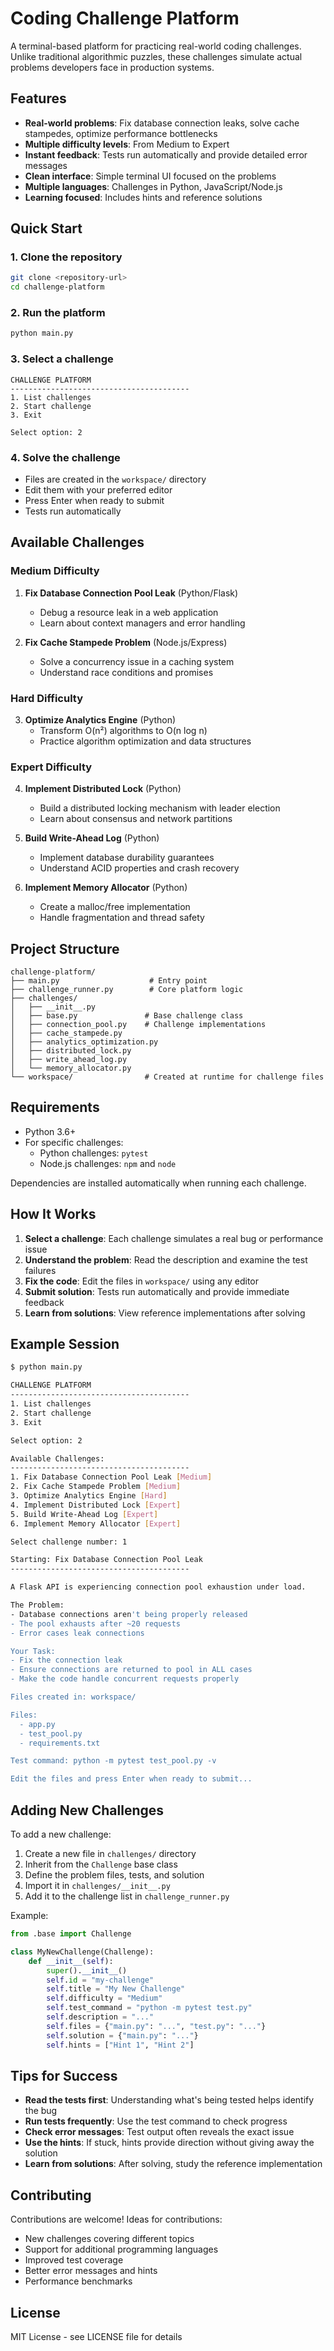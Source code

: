 # Coding Challenge Platform

A terminal-based platform for practicing real-world coding challenges. Unlike traditional algorithmic puzzles, these challenges simulate actual problems developers face in production systems.

## Features

- **Real-world problems**: Fix database connection leaks, solve cache stampedes, optimize performance bottlenecks
- **Multiple difficulty levels**: From Medium to Expert
- **Instant feedback**: Tests run automatically and provide detailed error messages
- **Clean interface**: Simple terminal UI focused on the problems
- **Multiple languages**: Challenges in Python, JavaScript/Node.js
- **Learning focused**: Includes hints and reference solutions

## Quick Start

### 1. Clone the repository
```bash
git clone <repository-url>
cd challenge-platform
```

### 2. Run the platform
```bash
python main.py
```

### 3. Select a challenge
```
CHALLENGE PLATFORM
----------------------------------------
1. List challenges
2. Start challenge
3. Exit

Select option: 2
```

### 4. Solve the challenge
- Files are created in the `workspace/` directory
- Edit them with your preferred editor
- Press Enter when ready to submit
- Tests run automatically

## Available Challenges

### Medium Difficulty
1. **Fix Database Connection Pool Leak** (Python/Flask)
   - Debug a resource leak in a web application
   - Learn about context managers and error handling

2. **Fix Cache Stampede Problem** (Node.js/Express)
   - Solve a concurrency issue in a caching system
   - Understand race conditions and promises

### Hard Difficulty
3. **Optimize Analytics Engine** (Python)
   - Transform O(n²) algorithms to O(n log n)
   - Practice algorithm optimization and data structures

### Expert Difficulty
4. **Implement Distributed Lock** (Python)
   - Build a distributed locking mechanism with leader election
   - Learn about consensus and network partitions

5. **Build Write-Ahead Log** (Python)
   - Implement database durability guarantees
   - Understand ACID properties and crash recovery

6. **Implement Memory Allocator** (Python)
   - Create a malloc/free implementation
   - Handle fragmentation and thread safety

## Project Structure

```
challenge-platform/
├── main.py                    # Entry point
├── challenge_runner.py        # Core platform logic
├── challenges/
│   ├── __init__.py
│   ├── base.py               # Base challenge class
│   ├── connection_pool.py    # Challenge implementations
│   ├── cache_stampede.py
│   ├── analytics_optimization.py
│   ├── distributed_lock.py
│   ├── write_ahead_log.py
│   └── memory_allocator.py
└── workspace/                # Created at runtime for challenge files
```

## Requirements

- Python 3.6+
- For specific challenges:
  - Python challenges: `pytest`
  - Node.js challenges: `npm` and `node`

Dependencies are installed automatically when running each challenge.

## How It Works

1. **Select a challenge**: Each challenge simulates a real bug or performance issue
2. **Understand the problem**: Read the description and examine the test failures
3. **Fix the code**: Edit the files in `workspace/` using any editor
4. **Submit solution**: Tests run automatically and provide immediate feedback
5. **Learn from solutions**: View reference implementations after solving

## Example Session

```bash
$ python main.py

CHALLENGE PLATFORM
----------------------------------------
1. List challenges
2. Start challenge  
3. Exit

Select option: 2

Available Challenges:
----------------------------------------
1. Fix Database Connection Pool Leak [Medium]
2. Fix Cache Stampede Problem [Medium]
3. Optimize Analytics Engine [Hard]
4. Implement Distributed Lock [Expert]
5. Build Write-Ahead Log [Expert]
6. Implement Memory Allocator [Expert]

Select challenge number: 1

Starting: Fix Database Connection Pool Leak
----------------------------------------

A Flask API is experiencing connection pool exhaustion under load.

The Problem:
- Database connections aren't being properly released
- The pool exhausts after ~20 requests  
- Error cases leak connections

Your Task:
- Fix the connection leak
- Ensure connections are returned to pool in ALL cases
- Make the code handle concurrent requests properly

Files created in: workspace/

Files:
  - app.py
  - test_pool.py
  - requirements.txt

Test command: python -m pytest test_pool.py -v

Edit the files and press Enter when ready to submit...
```

## Adding New Challenges

To add a new challenge:

1. Create a new file in `challenges/` directory
2. Inherit from the `Challenge` base class
3. Define the problem files, tests, and solution
4. Import it in `challenges/__init__.py`
5. Add it to the challenge list in `challenge_runner.py`

Example:
```python
from .base import Challenge

class MyNewChallenge(Challenge):
    def __init__(self):
        super().__init__()
        self.id = "my-challenge"
        self.title = "My New Challenge"
        self.difficulty = "Medium"
        self.test_command = "python -m pytest test.py"
        self.description = "..."
        self.files = {"main.py": "...", "test.py": "..."}
        self.solution = {"main.py": "..."}
        self.hints = ["Hint 1", "Hint 2"]
```

## Tips for Success

- **Read the tests first**: Understanding what's being tested helps identify the bug
- **Run tests frequently**: Use the test command to check progress
- **Check error messages**: Test output often reveals the exact issue
- **Use the hints**: If stuck, hints provide direction without giving away the solution
- **Learn from solutions**: After solving, study the reference implementation

## Contributing

Contributions are welcome! Ideas for contributions:
- New challenges covering different topics
- Support for additional programming languages
- Improved test coverage
- Better error messages and hints
- Performance benchmarks

## License

MIT License - see LICENSE file for details
